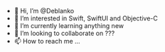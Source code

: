 - 👋 Hi, I’m @Deblanko
- 👀 I’m interested in Swift, SwiftUI and Objective-C
- 🌱 I’m currently learning anything new
- 💞️ I’m looking to collaborate on ???
- 📫 How to reach me ...

<!---
Deblanko/Deblanko is a ✨ special ✨ repository because its `README.md` (this file) appears on your GitHub profile.
You can click the Preview link to take a look at your changes.
--->
